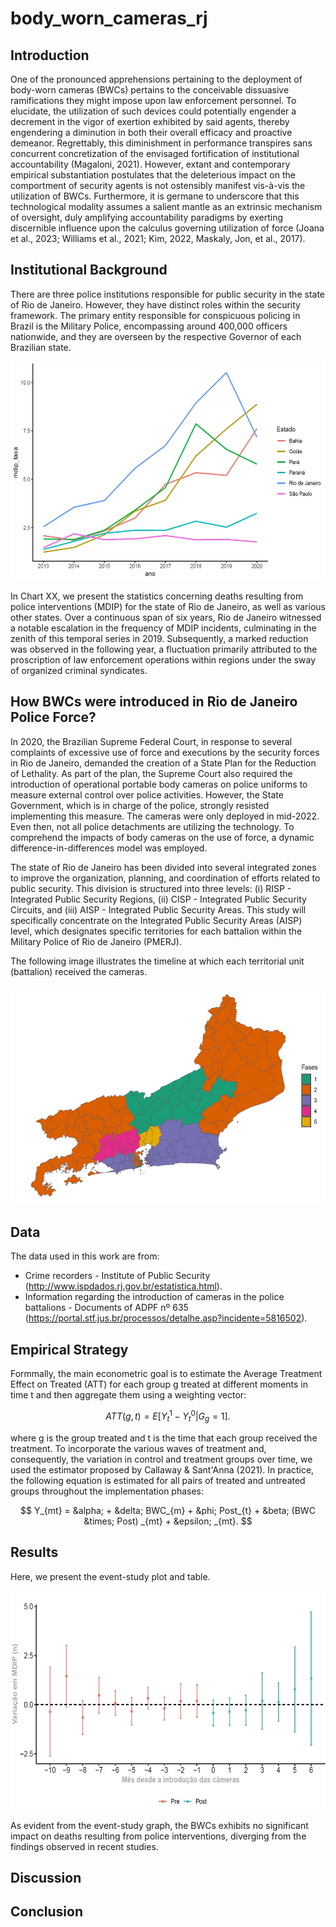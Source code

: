# body_worn_cameras_rj

## Introduction

One of the pronounced apprehensions pertaining to the deployment of body-worn cameras (BWCs) pertains to the conceivable dissuasive ramifications they might impose upon law enforcement personnel. To elucidate, the utilization of such devices could potentially engender a decrement in the vigor of exertion exhibited by said agents, thereby engendering a diminution in both their overall efficacy and proactive demeanor. Regrettably, this diminishment in performance transpires sans concurrent concretization of the envisaged fortification of institutional accountability (Magaloni, 2021). However, extant and contemporary empirical substantiation postulates that the deleterious impact on the comportment of security agents is not ostensibly manifest vis-à-vis the utilization of BWCs. Furthermore, it is germane to underscore that this technological modality assumes a salient mantle as an extrinsic mechanism of oversight, duly amplifying accountability paradigms by exerting discernible influence upon the calculus governing utilization of force (Joana et al., 2023; Williams et al., 2021; Kim, 2022, Maskaly, Jon, et al., 2017).

## Institutional Background


There are three police institutions responsible for public security in the state of Rio de Janeiro. However, they have distinct roles within the security framework. The primary entity responsible for conspicuous policing in Brazil is the Military Police, encompassing around 400,000 officers nationwide, and they are overseen by the respective Governor of each Brazilian state.

<p align="center">

<img src="Image/serie_temporal_mdip_taxa_estado.jpg" alt="Graph" width="600" height="350">

In Chart XX, we present the statistics concerning deaths resulting from police interventions (MDIP) for the state of Rio de Janeiro, as well as various other states. Over a continuous span of six years, Rio de Janeiro witnessed a notable escalation in the frequency of MDIP incidents, culminating in the zenith of this temporal series in 2019. Subsequently, a marked reduction was observed in the following year, a fluctuation primarily attributed to the proscription of law enforcement operations within regions under the sway of organized criminal syndicates.

## How BWCs were introduced in Rio de Janeiro Police Force?

In 2020, the Brazilian Supreme Federal Court, in response to several complaints of excessive use of force and executions by the security forces in Rio de Janeiro, demanded the creation of a State Plan for the Reduction of Lethality. As part of the plan, the Supreme Court also required the introduction of operational portable body cameras on police uniforms to measure external control over police activities. However, the State Government, which is in charge of the police, strongly resisted implementing this measure. The cameras were only deployed in mid-2022. Even then, not all police detachments are utilizing the technology. To comprehend the impacts of body cameras on the use of force, a dynamic difference-in-differences model was employed. 

The state of Rio de Janeiro has been divided into several integrated zones to improve the organization, planning, and coordination of efforts related to public security. This division is structured into three levels: (i) RISP - Integrated Public Security Regions, (ii) CISP - Integrated Public Security Circuits, and (iii) AISP - Integrated Public Security Areas. This study will specifically concentrate on the Integrated Public Security Areas (AISP) level, which designates specific territories for each battalion within the Military Police of Rio de Janeiro (PMERJ).

The following image illustrates the timeline at which each territorial unit (battalion) received the cameras.

<p align="center">

<img src="Image/fases_implemtacao_cameras.jpg" alt="Graph1" width="600" height="350">

## Data

The data used in this work are from:

* Crime recorders - Institute of Public Security (http://www.ispdados.rj.gov.br/estatistica.html).
* Information regarding the introduction of cameras in the police battalions - Documents of ADPF nº 635 (https://portal.stf.jus.br/processos/detalhe.asp?incidente=5816502).

## Empirical Strategy

Formmally, the main econometric goal is to estimate the Average Treatment Effect on Treated (ATT) for each group g treated at different moments in time t and then aggregate them using a weighting vector:

$$ 
ATT(g,t) = E[Y_{t}^{1} - Y_{t}^{0} | G_{g} = 1].
$$

where g is the group treated and t is the time that each group received the treatment. To incorporate the various waves of treatment and, consequently, the variation in control and treatment groups over time, we used the estimator proposed by Callaway & Sant'Anna (2021). In practice, the following equation is estimated for all pairs of treated and untreated groups throughout the implementation phases:

 $$ 
Y_{mt} = &alpha; + &delta; BWC_{m} + &phi; Post_{t} + &beta;  (BWC &times; Post) _{mt} + &epsilon; _{mt}.
$$

## Results

Here, we present the event-study plot and table.

<p align="center">

<img src="Image/att_mdip_did.jpg" alt="Graph2" width="600" height="350">

As evident from the event-study graph, the BWCs exhibits no significant impact on deaths resulting from police interventions, diverging from the findings observed in recent studies.

## Discussion



## Conclusion
